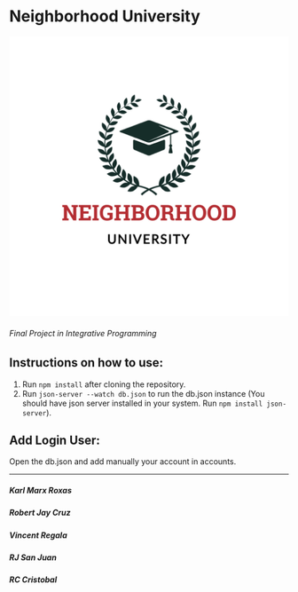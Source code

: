 # Neighborhood University
![Neighborhood University Logo](/src/assets/313213846_710842656549244_1602816734568908075_n.png)
###### Final Project in Integrative Programming

## Instructions on how to use:
1. Run `npm install` after cloning the repository.
1. Run `json-server --watch db.json` to run the db.json instance (You should have json server installed in your system. Run `npm install json-server`).

## Add Login User:
Open the db.json and add manually your account in accounts.

---

##### Karl Marx Roxas
##### Robert Jay Cruz
##### Vincent Regala
##### RJ San Juan
##### RC Cristobal

